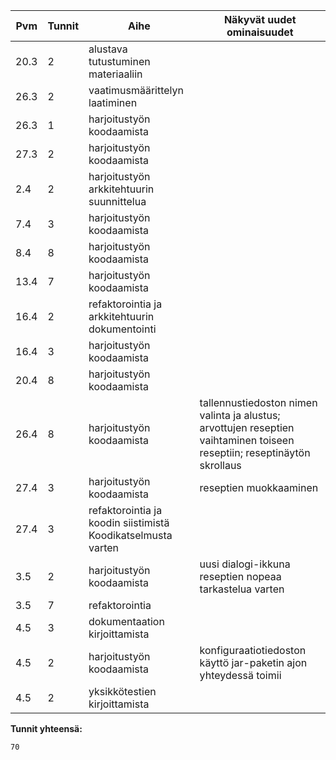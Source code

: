 Pvm   | Tunnit	| Aihe | Näkyvät uudet ominaisuudet
----- | ------- | ----------------------------------- | -----------------------------------------
20.3 | 2 | alustava tutustuminen materiaaliin |
26.3 | 2 | vaatimusmäärittelyn laatiminen |
26.3 | 1 | harjoitustyön koodaamista |
27.3 | 2 | harjoitustyön koodaamista |
 2.4 | 2 | harjoitustyön arkkitehtuurin suunnittelua |
 7.4 | 3 | harjoitustyön koodaamista |
 8.4 | 8 | harjoitustyön koodaamista |
13.4 | 7 | harjoitustyön koodaamista |
16.4 | 2 | refaktorointia ja arkkitehtuurin dokumentointi |
16.4 | 3 | harjoitustyön koodaamista |
20.4 | 8 | harjoitustyön koodaamista |
26.4 | 8 | harjoitustyön koodaamista | tallennustiedoston nimen valinta ja alustus; arvottujen reseptien vaihtaminen toiseen reseptiin; reseptinäytön skrollaus
27.4 | 3 | harjoitustyön koodaamista | reseptien muokkaaminen
27.4 | 3 | refaktorointia ja koodin siistimistä Koodikatselmusta varten
3.5  | 2 | harjoitustyön koodaamista | uusi dialogi-ikkuna reseptien nopeaa tarkastelua varten
3.5  | 7 | refaktorointia
4.5  | 3 | dokumentaation kirjoittamista
4.5  | 2 | harjoitustyön koodaamista | konfiguraatiotiedoston käyttö jar-paketin ajon yhteydessä toimii
4.5  | 2 | yksikkötestien kirjoittamista

**Tunnit yhteensä:**
```
70
```
